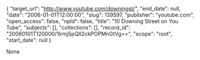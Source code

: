 {
  "target_url": "http://www.youtube.com/downingst/", 
  "end_date": null, 
  "date": "2006-01-01T12:00:00", 
  "slug": 139597, 
  "publisher": "youtube.com", 
  "open_access": false, 
  "npld": false, 
  "title": "10 Downing Street on You Tube", 
  "subjects": [], 
  "collections": [], 
  "record_id": "20060101T120000/1lrmjSpQII2ckPOPMnGtVg==", 
  "scope": "root", 
  "start_date": null
}

None